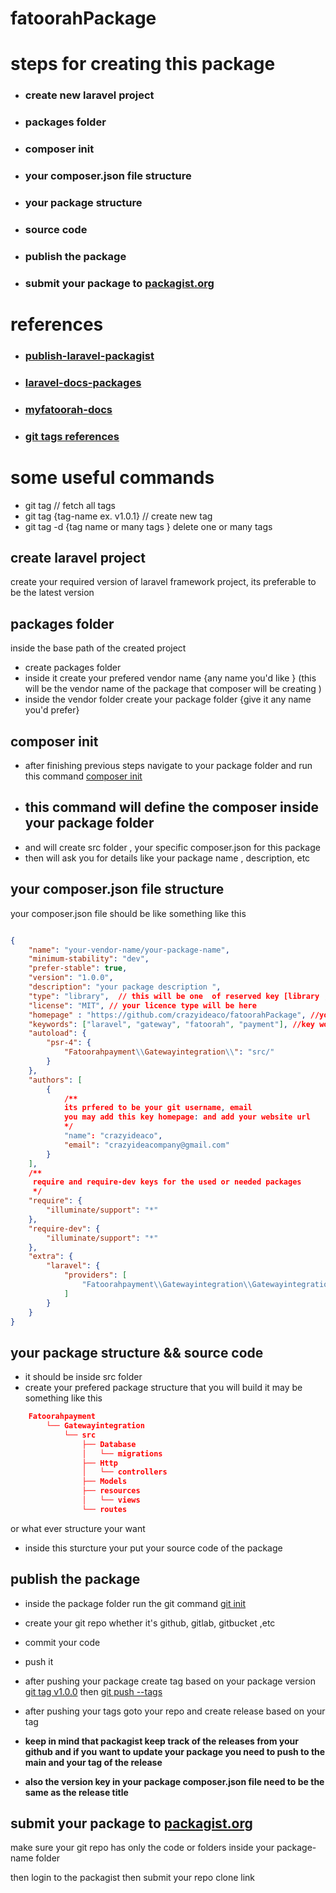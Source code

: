 
# fatoorahPackage

</p>

# steps for creating this package

- ### create new laravel project
- ### packages folder
- ### composer init
- ### your composer.json file structure
- ### your package structure
- ### source code
- ### publish the package
- ### submit your package to [packagist.org](https://packagist.org/)

# references 
- ### [publish-laravel-packagist](https://pusher.com/tutorials/publish-laravel-packagist/#creating-the-bare-bones-of-the-package)

- ### [laravel-docs-packages](https://laravel.com/docs/10.x/packages)

- ### [myfatoorah-docs](https://docs.myfatoorah.com/docs)
- ### [git tags references](https://www.atlassian.com/git/tutorials/inspecting-a-repository/git-tag)

# some useful commands 
- git tag // fetch all tags 
- git tag {tag-name ex. v1.0.1} // create new tag
- git tag -d {tag name or many tags } delete one or many tags 

## create laravel project
create your required version of laravel framework project, its preferable to be the latest version

## packages folder 
inside the base path of the created project 
- create packages folder 
- inside it create your prefered vendor name {any name you'd like } (this will be the vendor name of the package that composer will be creating )
- inside the vendor folder create your package folder {give it any name you'd prefer} 

## composer init 
- after finishing previous steps navigate to your package folder and run this command [composer init](##composer-init)
- ## this command will define the composer inside your package folder 
- and will create src folder , your specific composer.json for this package
- then will ask you for details like your package name , description, etc 

##  your composer.json file structure

your composer.json file should be like something like this  

```json

{
    "name": "your-vendor-name/your-package-name",
    "minimum-stability": "dev",
    "prefer-stable": true,
    "version": "1.0.0",
    "description": "your package description ",
    "type": "library",  // this will be one  of reserved key [library , project , etc what ever your package type will be ]
    "license": "MIT", // your licence type will be here 
    "homepage" : "https://github.com/crazyideaco/fatoorahPackage", //your-package-github-repo link 
    "keywords": ["laravel", "gateway", "fatoorah", "payment"], //key words that want to be found with on packagist.org
    "autoload": {
        "psr-4": {
            "Fatoorahpayment\\Gatewayintegration\\": "src/"
        }
    },
    "authors": [
        {
            /** 
            its prfered to be your git username, email
            you may add this key homepage: and add your website url
            */ 
            "name": "crazyideaco", 
            "email": "crazyideacompany@gmail.com" 
        }
    ],
    /**
     require and require-dev keys for the used or needed packages 
     */ 
    "require": {
        "illuminate/support": "*"
    },
    "require-dev": {
        "illuminate/support": "*"
    },
    "extra": {
        "laravel": {
            "providers": [
                "Fatoorahpayment\\Gatewayintegration\\GatewayintegrationServiceProvider"
            ]
        }
    }
}

```


## your package structure && source code 

- it should be inside src folder
- create your prefered package structure that you will build 
it may be something like this
```json
    Fatoorahpayment
        └── Gatewayintegration
            └── src
                ├── Database
                │   └── migrations
                ├── Http
                │   └── controllers
                ├── Models
                ├── resources
                │   └── views
                └── routes


 ```
 or what ever structure your want 

 - inside this sturcture your put your source code of the package 



 ## publish the package 

- inside the package folder run the git command [git init](#publish-the-package)

- create your git repo whether it's github, gitlab, gitbucket ,etc 
- commit your code 
- push it 
- after pushing your package create tag based on your package version [git tag v1.0.0](#publish-the-package) then  [git push --tags](#publish-the-package)

- after pushing your tags goto your repo and create release based on your tag 

- **keep in mind that packagist keep track of the releases from your github and if you want to update your package you need to push to the main and your tag of the release**
 
- **also the version key in your package composer.json file need to be the same as the release title**





## submit your package to [packagist.org](https://packagist.org/)

make sure your git repo has only the code or folders inside your package-name folder 

then login to the packagist then submit your repo clone link 